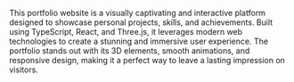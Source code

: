 This portfolio website is a visually captivating and interactive platform designed to showcase personal projects, skills, and achievements. Built using TypeScript, React, and Three.js, it leverages modern web technologies to create a stunning and immersive user experience. The portfolio stands out with its 3D elements, smooth animations, and responsive design, making it a perfect way to leave a lasting impression on visitors.

